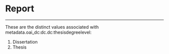 # Report
---
These are the distinct values associated with metadata.oai_dc:dc.dc:thesisdegreelevel:

1. Dissertation
2. Thesis
